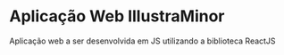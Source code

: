 # Aplicação Web IllustraMinor
Aplicação web a ser desenvolvida em JS utilizando a biblioteca ReactJS

